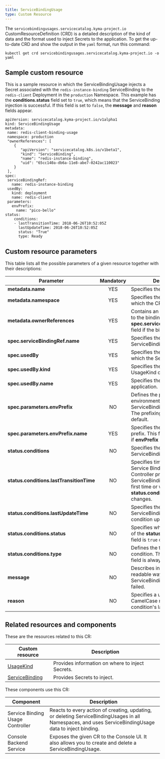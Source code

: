```yaml
---
title: ServiceBindingUsage
type: Custom Resource
---
```


The `servicebindingusages.servicecatalog.kyma-project.io` CustomResourceDefinition (CRD) is a detailed description of the kind of data and the format used to inject Secrets to the application. To get the up-to-date CRD and show the output in the `yaml` format, run this command:

```
kubectl get crd servicebindingusages.servicecatalog.kyma-project.io -o yaml
```

## Sample custom resource

This is a sample resource in which the ServiceBindingUsage injects a Secret associated with the `redis-instance-binding` ServiceBinding to the `redis-client` Deployment in the `production` Namespace. This example has the **conditions.status** field set to `true`, which means that the ServiceBinding injection is successful. If this field is set to `false`, the **message** and **reason** fields appear.

```
apiVersion: servicecatalog.kyma-project.io/v1alpha1
kind: ServiceBindingUsage
metadata:
 name: redis-client-binding-usage
 namespace: production
 "ownerReferences": [
    {
       "apiVersion": "servicecatalog.k8s.io/v1beta1",
       "kind": "ServiceBinding",
       "name": "redis-instance-binding",
       "uid": "65cc140a-db6a-11e8-abe7-0242ac110023"
    }
 ],
spec:
 serviceBindingRef:
   name: redis-instance-binding
 usedBy:
   kind: deployment
   name: redis-client
 parameters:
   envPrefix:
     name: "pico-bello"
status:
    conditions:
    - lastTransitionTime: 2018-06-26T10:52:05Z
      lastUpdateTime: 2018-06-26T10:52:05Z
      status: "True"
      type: Ready
```

## Custom resource parameters

This table lists all the possible parameters of a given resource together with their descriptions:


| Parameter   |      Mandatory      |  Description |
|----------|:-------------:|------|
| **metadata.name** |    YES   | Specifies the name of the CR. |
| **metadata.namespace** |    YES   | Specifies the Namespace in which the CR is created. |
| **metadata.ownerReferences** |    YES   | Contains an ownerReference to the binding specified at **spec.serviceBindingRef.name** field if the binding exists. |
| **spec.serviceBindingRef.name** |    YES   | Specifies the name of the ServiceBinding. |
| **spec.usedBy** |    YES   | Specifies the application into which the Secret is injected. |
| **spec.usedBy.kind** |    YES   | Specifies the name of the UsageKind custom resource. |
| **spec.usedBy.name** |    YES   | Specifies the name of the application. |
| **spec.parameters.envPrefix** |    NO   | Defines the prefix of the environment variables that the ServiceBindingUsage injects. The prefixing is disabled by default. |
| **spec.parameters.envPrefix.name** |    YES   | Specifies the name of the prefix. This field is mandatory if **envPrefix** is specified.  |
| **status.conditions** |    NO   | Specifies the state of the ServiceBindingUsage.|
| **status.conditions.lastTransitionTime** |    NO   | Specifies time when the Service Binding Usage Controller processes the ServiceBindingUsage for the first time or when the **status.conditions.status** field changes. |
| **status.conditions.lastUpdateTime** |    NO   | Specifies the time of the last ServiceBindingUsage condition update. |
| **status.conditions.status** |    NO   |  Specifies whether the status of the **status.conditions.type** field is `true` or `false`. |
| **status.conditions.type** |    NO   | Defines the type of the condition. The value of this field is always `ready`. |
| **message** |    NO   | Describes in a human-readable way why the ServiceBinding injection has failed. |
| **reason** |    NO   | Specifies a unique, one-word, CamelCase reason for the condition's last transition. |


## Related resources and components

These are the resources related to this CR:

| Custom resource   |   Description |
|----------|------|
| [UsageKind](#custom-resource-usagekind) |  Provides information on where to inject Secrets. |
| [ServiceBinding](https://kubernetes.io/docs/concepts/extend-kubernetes/service-catalog/#api-resources) |  Provides Secrets to inject.  |


These components use this CR:

| Component   |   Description |
|----------|------|
| Service Binding Usage Controller |  Reacts to every action of creating, updating, or deleting ServiceBindingUsages in all Namespaces, and uses ServiceBindingUsage data to inject binding. |
| Console Backend Service |  Exposes the given CR to the Console UI. It also allows you to create and delete a ServiceBindingUsage. |
